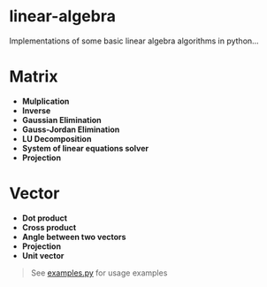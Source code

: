 # linear-algebra

Implementations of some basic linear algebra algorithms in python...


# Matrix
* **Mulplication**
* **Inverse**
* **Gaussian Elimination**
* **Gauss-Jordan Elimination**
* **LU Decomposition**
* **System of linear equations solver**
* **Projection**
# Vector
* **Dot product**
* **Cross product**
* **Angle between two vectors**
* **Projection**
* **Unit vector**



> See [examples.py](/src/examples.py) for usage examples
